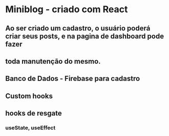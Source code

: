 # Miniblog - criado com React

## Ao ser criado um cadastro, o usuário poderá criar seus posts, e na pagina de dashboard pode fazer

## toda manutenção do mesmo.

## Banco de Dados - Firebase para cadastro

## Custom hooks

## hooks de resgate

### useState, useEffect

###
